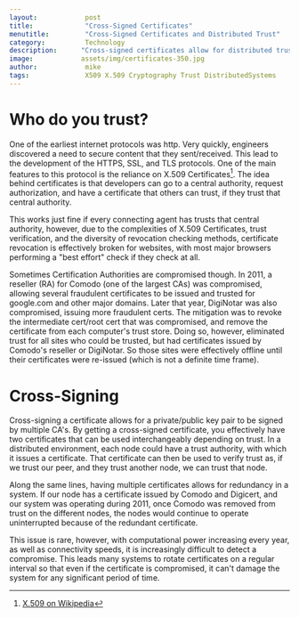 ```yaml
---
layout:            post
title:             "Cross-Signed Certificates"
menutitle:         "Cross-Signed Certificates and Distributed Trust"
category:          Technology
description:      "Cross-signed certificates allow for distributed trust in a system. This is important for redundancy and security."
image:            assets/img/certificates-350.jpg
author:            mike
tags:              X509 X.509 Cryptography Trust DistributedSystems
---
```


# Who do you trust?

One of the earliest internet protocols was http. Very quickly, engineers
discovered a need to secure content that they sent/received. This lead to
the development of the HTTPS, SSL, and TLS protocols. One of the main
features to this protocol is the reliance on X.509 Certificates[^1]. The
idea behind certificates is that developers can go to a central authority,
request authorization, and have a certificate that others can trust, if they
trust that central authority.

This works just fine if every connecting agent has trusts that central authority,
however, due to the complexities of X.509 Certificates, trust verification, and
the diversity of revocation checking methods, certificate revocation is
effectively broken for websites, with most major browsers performing a "best
effort" check if they check at all.

Sometimes Certification Authorities are compromised though. In 2011, a reseller
(RA) for Comodo (one of the largest CAs) was compromised, allowing several
fraudulent certificates to be issued and trusted for google.com and other major
domains. Later that year, DigiNotar was also compromised, issuing more fraudulent
certs. The mitigation was to revoke the intermediate cert/root cert that was
compromised, and remove the certificate from each computer's trust store. Doing so,
however, eliminated trust for all sites who could be trusted, but had certificates
issued by Comodo's reseller or DigiNotar. So those sites were effectively offline
until their certificates were re-issued (which is not a definite time frame).

# Cross-Signing

Cross-signing a certificate allows for a private/public key pair to be signed
by multiple CA's. By getting a cross-signed certificate, you effectively have
two certificates that can be used interchangeably depending on trust. In a
distributed environment, each node could have a trust authority, with which it
issues a certificate. That certificate can then be used to verify trust as, if
we trust our peer, and they trust another node, we can trust that node.

Along the same lines, having multiple certificates allows for redundancy in a
system. If our node has a certificate issued by Comodo and Digicert, and
our system was operating during 2011, once Comodo was removed from trust on
the different nodes, the nodes would continue to operate uninterrupted because
of the redundant certificate.

This issue is rare, however, with computational power increasing every year,
as well as connectivity speeds, it is increasingly difficult to detect a
compromise. This leads many systems to rotate certificates on a regular interval
so that even if the certificate is compromised, it can't damage the system for any
significant period of time.

[^1]: [X.509 on Wikipedia](https://en.wikipedia.org/wiki/X.509)